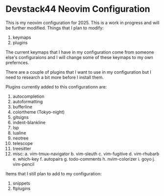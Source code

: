 # Devstack44 Neovim Configuration

This is my neovim configuration for 2025. This is a work in progress and will be further modified.
Things that I plan to modify:
1. keymaps 
2. plugins

The current keymaps that I have in my configuration come from someone else's configuraions and I will change some of these keymaps to my own prefernces.

There are a couple of plugins that I want to use in my configuration but I need to research a bit more before I install them.

Plugins currently added to this configurationn are:
1. autocompletion
2. autoformatting
3. bufferline
4. colortheme (Tokyo-night)
5. gitsigns
6. indent-blankline
7. lsp
8. lualine
9. neotree
10. telescope
11. treesitter
12. misc:
    a. vim-tmux-navigator
    b. vim-sleuth
    c. vim-fugitive
    d. vim-rhubarb 
    e. which-key
    f. autopairs
    g. todo-comments
    h. nvim-colorizer
    i. goyo
    j. vim-pencil

Items that I still plan to add to my configuration:
1. snippets
2. ftplugins


